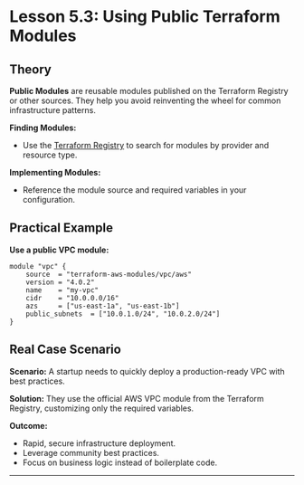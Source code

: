 # Lesson 5.3: Using Public Terraform Modules

## Theory

**Public Modules** are reusable modules published on the Terraform Registry or other sources. They help you avoid reinventing the wheel for common infrastructure patterns.

**Finding Modules:**
- Use the [Terraform Registry](https://registry.terraform.io/) to search for modules by provider and resource type.

**Implementing Modules:**
- Reference the module source and required variables in your configuration.

## Practical Example

**Use a public VPC module:**
```hcl
module "vpc" {
	source  = "terraform-aws-modules/vpc/aws"
	version = "4.0.2"
	name    = "my-vpc"
	cidr    = "10.0.0.0/16"
	azs     = ["us-east-1a", "us-east-1b"]
	public_subnets  = ["10.0.1.0/24", "10.0.2.0/24"]
}
```

## Real Case Scenario

**Scenario:**
A startup needs to quickly deploy a production-ready VPC with best practices.

**Solution:**
They use the official AWS VPC module from the Terraform Registry, customizing only the required variables.

**Outcome:**
- Rapid, secure infrastructure deployment.
- Leverage community best practices.
- Focus on business logic instead of boilerplate code.

---
